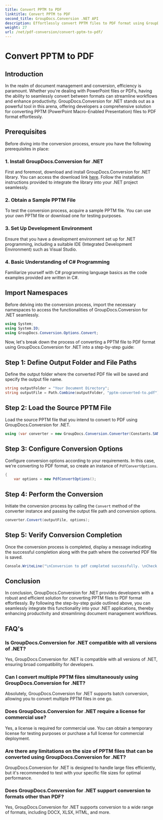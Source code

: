 ```yaml
---
title: Convert PPTM to PDF
linktitle: Convert PPTM to PDF
second_title: GroupDocs.Conversion .NET API
description: Effortlessly convert PPTM files to PDF format using GroupDocs.Conversion for .NET. Streamline document management workflows with ease.
weight: 27
url: /net/pdf-conversion/convert-pptm-to-pdf/
---
```


# Convert PPTM to PDF

## Introduction
In the realm of document management and conversion, efficiency is paramount. Whether you're dealing with PowerPoint files or PDFs, having the ability to seamlessly convert between formats can streamline workflows and enhance productivity. GroupDocs.Conversion for .NET stands out as a powerful tool in this arena, offering developers a comprehensive solution for converting PPTM (PowerPoint Macro-Enabled Presentation) files to PDF format effortlessly.
## Prerequisites
Before diving into the conversion process, ensure you have the following prerequisites in place:
### 1. Install GroupDocs.Conversion for .NET
First and foremost, download and install GroupDocs.Conversion for .NET library. You can access the download link [here](https://releases.groupdocs.com/conversion/net/). Follow the installation instructions provided to integrate the library into your .NET project seamlessly.
### 2. Obtain a Sample PPTM File
To test the conversion process, acquire a sample PPTM file. You can use your own PPTM file or download one for testing purposes.
### 3. Set Up Development Environment
Ensure that you have a development environment set up for .NET programming, including a suitable IDE (Integrated Development Environment) such as Visual Studio.
### 4. Basic Understanding of C# Programming
Familiarize yourself with C# programming language basics as the code examples provided are written in C#.

## Import Namespaces
Before delving into the conversion process, import the necessary namespaces to access the functionalities of GroupDocs.Conversion for .NET seamlessly.
```csharp
using System;
using System.IO;
using GroupDocs.Conversion.Options.Convert;
```

Now, let's break down the process of converting a PPTM file to PDF format using GroupDocs.Conversion for .NET into a step-by-step guide:
## Step 1: Define Output Folder and File Paths
Define the output folder where the converted PDF file will be saved and specify the output file name.
```csharp
string outputFolder = "Your Document Directory";
string outputFile = Path.Combine(outputFolder, "pptm-converted-to.pdf");
```
## Step 2: Load the Source PPTM File
Load the source PPTM file that you intend to convert to PDF using GroupDocs.Conversion for .NET.
```csharp
using (var converter = new GroupDocs.Conversion.Converter(Constants.SAMPLE_PPTM))
```
## Step 3: Configure Conversion Options
Configure conversion options according to your requirements. In this case, we're converting to PDF format, so create an instance of `PdfConvertOptions`.
```csharp
{
    var options = new PdfConvertOptions();
```
## Step 4: Perform the Conversion
Initiate the conversion process by calling the `Convert` method of the converter instance and passing the output file path and conversion options.
```csharp
converter.Convert(outputFile, options);
```
## Step 5: Verify Conversion Completion
Once the conversion process is completed, display a message indicating the successful completion along with the path where the converted PDF file is saved.
```csharp
Console.WriteLine("\nConversion to pdf completed successfully. \nCheck output in {0}", outputFolder);
```

## Conclusion
In conclusion, GroupDocs.Conversion for .NET provides developers with a robust and efficient solution for converting PPTM files to PDF format effortlessly. By following the step-by-step guide outlined above, you can seamlessly integrate this functionality into your .NET applications, thereby enhancing productivity and streamlining document management workflows.
## FAQ's
### Is GroupDocs.Conversion for .NET compatible with all versions of .NET?
Yes, GroupDocs.Conversion for .NET is compatible with all versions of .NET, ensuring broad compatibility for developers.
### Can I convert multiple PPTM files simultaneously using GroupDocs.Conversion for .NET?
Absolutely, GroupDocs.Conversion for .NET supports batch conversion, allowing you to convert multiple PPTM files in one go.
### Does GroupDocs.Conversion for .NET require a license for commercial use?
Yes, a license is required for commercial use. You can obtain a temporary license for testing purposes or purchase a full license for commercial deployment.
### Are there any limitations on the size of PPTM files that can be converted using GroupDocs.Conversion for .NET?
GroupDocs.Conversion for .NET is designed to handle large files efficiently, but it's recommended to test with your specific file sizes for optimal performance.
### Does GroupDocs.Conversion for .NET support conversion to formats other than PDF?
Yes, GroupDocs.Conversion for .NET supports conversion to a wide range of formats, including DOCX, XLSX, HTML, and more.
